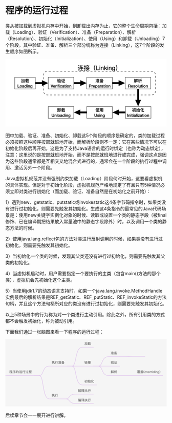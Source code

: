 # 程序的运行过程

类从被加载到虚拟机内存中开始，到卸载出内存为止，它的整个生命周期包括：加载（Loading）、验证（Verification）、准备（Preparation）、解析（Resolution）、初始化（Initialization）、使用（Using）和卸载（Unloading）7个阶段。其中验证、准备、解析三个部分统称为连接（Linking），这7个阶段的发生顺序如图所示。

![class_life_circle](../../img/class_life_circle.png)

图中加载、验证、准备、初始化、卸载这5个阶段的顺序是确定的，类的加载过程必须按照这种顺序按部就班地开始，而解析阶段则不一定：它在某些情况下可以在初始化阶段后再开始，这是为了支持Java语言的运行时绑定（也称为动态绑定），注意：这里说的是按部就班地开始，而不是按部就班地进行或完成，强调这点是因为这些阶段通常都是互相交叉地混合式进行的，通常会在一个阶段的执行过程中调用、激活另外一个阶段。

Java虚拟机规范并没有强制约束加载（Loading）阶段何时开始，这要看虚拟机的具体实现。但是对于初始化阶段，虚拟机规范严格地规定了有且只有5种情况必须立即对类进行初始化（而加载、验证、准备自然是在初始化之前开始）：

1）遇到new、getstatic、putstatic或invokestatic这4条字节码指令时，如果类没有进行过初始化，则需要先触发其初始化。生成这4条指令的最常见的Java代码场景是：使用new关键字实例化对象的时候、读取或设置一个类的静态字段（被final修饰、已在编译期把结果放入常量池中的静态字段除外）时，以及调用一个类的静态方法的时候。

2）使用java.lang.reflect包的方法对类进行反射调用的时候，如果类没有进行过初始化，则需要先触发其初始化。

3）当初始化一个类的时候，发现其父类还没有进行过初始化，则需要先触发其父类的初始化。

4）当虚拟机启动时，用户需要指定一个要执行的主类（包含main()方法的那个类），虚拟机会先初始化这个主类。

5）当使用jdk1.7的动态语言支持时，如果一个java.lang.invoke.MethodHandle实例最后的解析结果是REF_getStatic、REF_putStatic、REF_invokeStatic的方法句柄，并且这个方法句柄所对应的类没有进行过初始化，则需要先触发其初始化。

以上5种场景中的行为称为对一个类进行主动引用。除此之外，所有引用类的方式都不会触发初始化，称为被动引用。

下面我们通过一张脑图来看一下程序的运行过程：

![program_execution](../../img/program_execution.png)

后续章节会一一展开进行讲解。